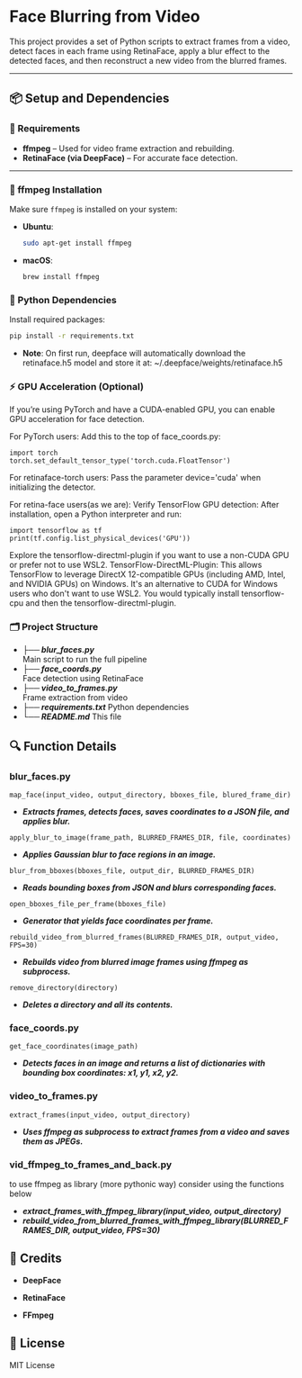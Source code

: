 # Face Blurring from Video

This project provides a set of Python scripts to extract frames from a video, detect faces in each frame using RetinaFace, apply a blur effect to the detected faces, and then reconstruct a new video from the blurred frames.

---

## 📦 Setup and Dependencies

### 🧰 Requirements

- **ffmpeg** – Used for video frame extraction and rebuilding.
- **RetinaFace (via DeepFace)** – For accurate face detection.

---

### 🧪 ffmpeg Installation

Make sure `ffmpeg` is installed on your system:

- **Ubuntu**:
  ```bash
  sudo apt-get install ffmpeg
  ```

- **macOS**:
   ```bash
   brew install ffmpeg
   ```

### 🐍 Python Dependencies

Install required packages:

   ```bash
   pip install -r requirements.txt
   ```

- **Note**: 
   On first run, deepface will automatically download the retinaface.h5 model and store it at:
   ~/.deepface/weights/retinaface.h5


### ⚡️ GPU Acceleration (Optional)

If you’re using PyTorch and have a CUDA-enabled GPU, you can enable GPU acceleration for face detection.

For PyTorch users:
Add this to the top of face_coords.py:
   ```python: 
   import torch
   torch.set_default_tensor_type('torch.cuda.FloatTensor')
   ```

For retinaface-torch users:
Pass the parameter device='cuda' when initializing the detector.

For retina-face users(as we are):
Verify TensorFlow GPU detection:
After installation, open a Python interpreter and run:
   ```python:
   import tensorflow as tf
   print(tf.config.list_physical_devices('GPU'))
   ```
Explore the tensorflow-directml-plugin if you want to use a non-CUDA GPU or prefer not to use WSL2.
TensorFlow-DirectML-Plugin: This allows TensorFlow to leverage DirectX 12-compatible GPUs (including AMD, Intel, and NVIDIA GPUs) on Windows. It's an alternative to CUDA for Windows users who don't want to use WSL2. You would typically install tensorflow-cpu and then the tensorflow-directml-plugin.

### 🗂 Project Structure
- ***├── blur_faces.py***           
Main script to run the full pipeline
- ***├── face_coords.py***          
Face detection using RetinaFace
- ***├── video_to_frames.py***      
Frame extraction from video
- ***├── requirements.txt***
Python dependencies
- ***└── README.md***
This file

## 🔍 Function Details

### blur_faces.py

`map_face(input_video, output_directory, bboxes_file, blured_frame_dir)`
- ***Extracts frames, detects faces, saves coordinates to a JSON file, and applies blur.***

`apply_blur_to_image(frame_path, BLURRED_FRAMES_DIR, file, coordinates)`
- ***Applies Gaussian blur to face regions in an image.***

`blur_from_bboxes(bboxes_file, output_dir, BLURRED_FRAMES_DIR)`
- ***Reads bounding boxes from JSON and blurs corresponding faces.***

`open_bboxes_file_per_frame(bboxes_file)`
- ***Generator that yields face coordinates per frame.***

`rebuild_video_from_blurred_frames(BLURRED_FRAMES_DIR, output_video, FPS=30)`
- ***Rebuilds video from blurred image frames using ffmpeg as subprocess.***

`remove_directory(directory)`
- ***Deletes a directory and all its contents.***

### face_coords.py

`get_face_coordinates(image_path)`
- ***Detects faces in an image and returns a list of dictionaries with bounding box coordinates: x1, y1, x2, y2.***

### video_to_frames.py

`extract_frames(input_video, output_directory)`
- ***Uses ffmpeg as subprocess to extract frames from a video and saves them as JPEGs.***

### vid_ffmpeg_to_frames_and_back.py

to use ffmpeg as library (more pythonic way)
consider using the functions below

- *****extract_frames_with_ffmpeg_library(input_video, output_directory)*****
- *****rebuild_video_from_blurred_frames_with_ffmpeg_library(BLURRED_FRAMES_DIR, output_video, FPS=30)*****


## 🧠 Credits
- **DeepFace**

- **RetinaFace**

- **FFmpeg**


## 📜 License
MIT License